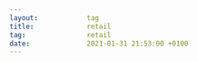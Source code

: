 ```yaml
---
layout:            tag
title:             retail
tag:               retail
date:              2021-01-31 21:53:00 +0100
---
```

